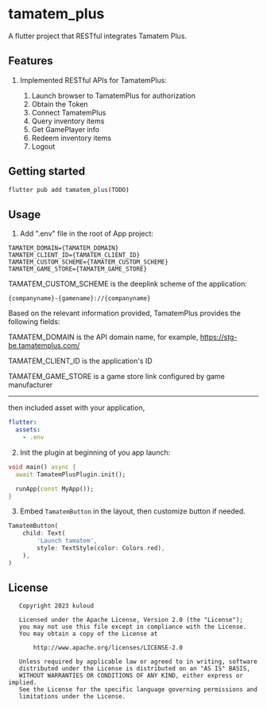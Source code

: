 # tamatem_plus

A flutter project that RESTful integrates Tamatem Plus.

## Features

1. Implemented RESTful APIs for TamatemPlus:

    1. Launch browser to TamatemPlus for authorization
    1. Obtain the Token
    1. Connect TamatemPlus
    1. Query inventory items
    1. Get GamePlayer info
    1. Redeem inventory items
    1. Logout


## Getting started

```bash
flutter pub add tamatem_plus(TODO)
```

## Usage

1. Add ".env" file in the root of App project:

```
TAMATEM_DOMAIN={TAMATEM_DOMAIN}
TAMATEM_CLIENT_ID={TAMATEM_CLIENT_ID}
TAMATEM_CUSTOM_SCHEME={TAMATEM_CUSTOM_SCHEME}
TAMATEM_GAME_STORE={TAMATEM_GAME_STORE}
```

TAMATEM_CUSTOM_SCHEME is the deeplink scheme of the application: 
```
{companyname}-{gamename}://{companyname}
```

Based on the relevant information provided, TamatemPlus provides the following fields:

TAMATEM_DOMAIN is the API domain name, for example, https://stg-be.tamatemplus.com/

TAMATEM_CLIENT_ID is the application's ID

TAMATEM_GAME_STORE is a game store link configured by game manufacturer

---

then included asset with your application,

``` yaml
flutter:
  assets:
    - .env
```

2. Init the plugin at beginning of you app launch:
``` dart
void main() async {
  await TamatemPlusPlugin.init();

  runApp(const MyApp());
}
```

3. Embed `TamatemButton` in the layout, then customize button if needed.
``` dart
TamatemButton(
    child: Text(
        'Launch tamatem',
        style: TextStyle(color: Colors.red),
    ),
)
```

## License
```
   Copyright 2023 kuloud

   Licensed under the Apache License, Version 2.0 (the "License");
   you may not use this file except in compliance with the License.
   You may obtain a copy of the License at

       http://www.apache.org/licenses/LICENSE-2.0

   Unless required by applicable law or agreed to in writing, software
   distributed under the License is distributed on an "AS IS" BASIS,
   WITHOUT WARRANTIES OR CONDITIONS OF ANY KIND, either express or implied.
   See the License for the specific language governing permissions and
   limitations under the License.
```